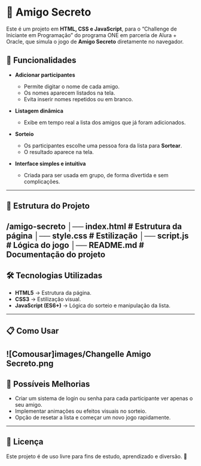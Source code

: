 # 🎁 Amigo Secreto  

Este é um projeto em **HTML, CSS e JavaScript**, para o  “Challenge de Iniciante em Programação” do programa ONE em parceria de Alura + Oracle, que simula o jogo de **Amigo Secreto** diretamente no navegador.  

## 🚀 Funcionalidades  

- **Adicionar participantes**  
  - Permite digitar o nome de cada amigo.  
  - Os nomes aparecem listados na tela.  
  - Evita inserir nomes repetidos ou em branco.  

- **Listagem dinâmica**  
  - Exibe em tempo real a lista dos amigos que já foram adicionados.  

- **Sorteio**  
  - Os participantes escolhe uma pessoa fora da lista para  **Sortear**. 
  - O resultado aparece na tela.  
 
- **Interface simples e intuitiva**  
  - Criada para ser usada em grupo, de forma divertida e sem complicações.  

---

## 📂 Estrutura do Projeto  

/amigo-secreto
│── index.html # Estrutura da página
│── style.css # Estilização
│── script.js # Lógica do jogo
│── README.md # Documentação do projeto
---

## 🛠️ Tecnologias Utilizadas  

- **HTML5** → Estrutura da página.  
- **CSS3** → Estilização visual.  
- **JavaScript (ES6+)** → Lógica do sorteio e manipulação da lista.  

---

## 📋 Como Usar  

![Comousar]images/Changelle Amigo Secreto.png
---

## 🎯 Possíveis Melhorias  

- Criar um sistema de login ou senha para cada participante ver apenas o seu amigo.  
- Implementar animações ou efeitos visuais no sorteio.  
- Opção de resetar a lista e começar um novo jogo rapidamente.  

---

## 📜 Licença  

Este projeto é de uso livre para fins de estudo, aprendizado e diversão. 🎉  
